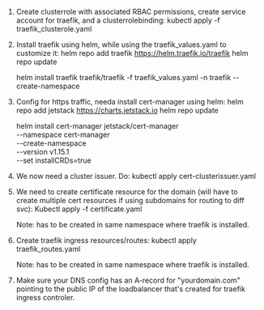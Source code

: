 1. Create clusterrole with associated RBAC permissions, create service account for traefik, and a clusterrolebinding:
     kubectl apply -f traefik_clusterole.yaml

2. Install traefik using helm, while using the traefik_values.yaml to customize it:
     helm repo add traefik https://helm.traefik.io/traefik
     helm repo update

     helm install traefik traefik/traefik -f traefik_values.yaml -n traefik --create-namespace

3. Config for https traffic, needa install cert-manager using helm:
     helm repo add jetstack https://charts.jetstack.io
     helm repo update

     helm install cert-manager jetstack/cert-manager \
       --namespace cert-manager \
       --create-namespace \
       --version v1.15.1 \
       --set installCRDs=true

4. We now need a cluster issuer. Do: 
     kubectl apply cert-clusterissuer.yaml

5. We need to create certificate resource for the domain (will have to create multiple cert resources if using subdomains for routing to diff svc):
      Kubectl apply -f certificate.yaml 

   Note: has to be created in same namespace where traefik is installed.

6. Create traefik ingress resources/routes:
      kubectl apply traefik_routes.yaml

   Note: has to be created in same namespace where traefik is installed.
     

7. Make sure your DNS config has an A-record for "yourdomain.com" pointing to the public IP of the loadbalancer that's created for traefik ingress controler.



